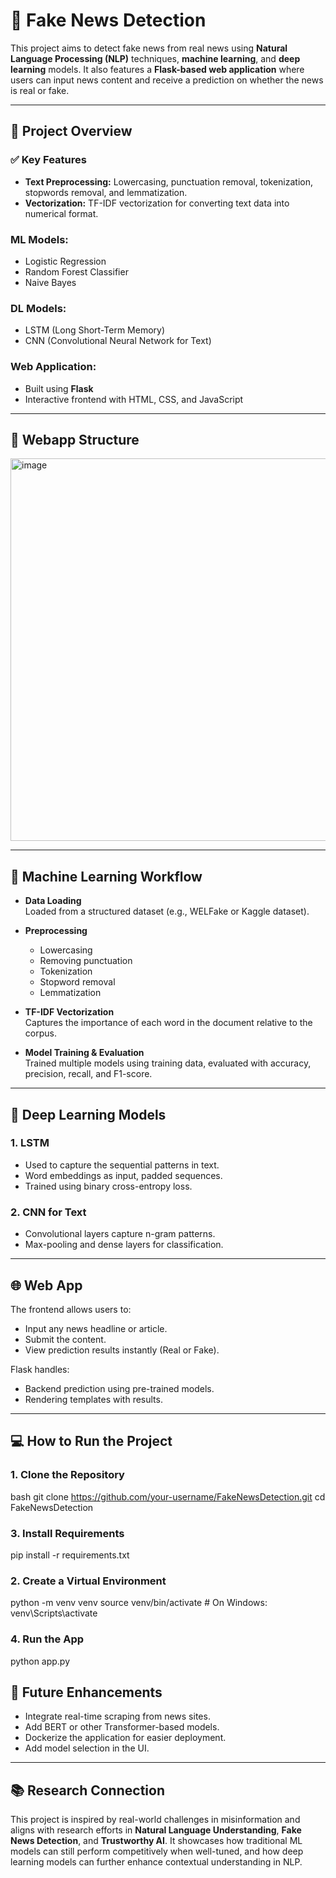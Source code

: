 # 📰 Fake News Detection

This project aims to detect fake news from real news using **Natural Language Processing (NLP)** techniques, **machine learning**, and **deep learning** models. It also features a **Flask-based web application** where users can input news content and receive a prediction on whether the news is real or fake.

---

## 🚀 Project Overview

### ✅ Key Features
- **Text Preprocessing:** Lowercasing, punctuation removal, tokenization, stopwords removal, and lemmatization.  
- **Vectorization:** TF-IDF vectorization for converting text data into numerical format.  

### ML Models:
- Logistic Regression  
- Random Forest Classifier  
- Naive Bayes  

### DL Models:
- LSTM (Long Short-Term Memory)  
- CNN (Convolutional Neural Network for Text)  

### Web Application:
- Built using **Flask**  
- Interactive frontend with HTML, CSS, and JavaScript  

---

## 📁 Webapp Structure

<img width="612" alt="image" src="https://github.com/user-attachments/assets/29a4025d-257e-4b11-9680-17263b37babc" />


---

## 🧠 Machine Learning Workflow

- **Data Loading**  
  Loaded from a structured dataset (e.g., WELFake or Kaggle dataset).

- **Preprocessing**  
  - Lowercasing  
  - Removing punctuation  
  - Tokenization  
  - Stopword removal  
  - Lemmatization

- **TF-IDF Vectorization**  
  Captures the importance of each word in the document relative to the corpus.

- **Model Training & Evaluation**  
  Trained multiple models using training data, evaluated with accuracy, precision, recall, and F1-score.

---

## 🤖 Deep Learning Models

### 1. LSTM
- Used to capture the sequential patterns in text.  
- Word embeddings as input, padded sequences.  
- Trained using binary cross-entropy loss.

### 2. CNN for Text
- Convolutional layers capture n-gram patterns.  
- Max-pooling and dense layers for classification.

---

## 🌐 Web App

The frontend allows users to:  
- Input any news headline or article.  
- Submit the content.  
- View prediction results instantly (Real or Fake).

Flask handles:  
- Backend prediction using pre-trained models.  
- Rendering templates with results.

---

## 💻 How to Run the Project

### 1. Clone the Repository
bash
git clone https://github.com/your-username/FakeNewsDetection.git
cd FakeNewsDetection

### 3. Install Requirements
pip install -r requirements.txt


### 2. Create a Virtual Environment 
python -m venv venv
source venv/bin/activate  # On Windows: venv\Scripts\activate

### 4. Run the App
python app.py

## 📌 Future Enhancements

- Integrate real-time scraping from news sites.  
- Add BERT or other Transformer-based models.  
- Dockerize the application for easier deployment.  
- Add model selection in the UI.

---

## 📚 Research Connection

This project is inspired by real-world challenges in misinformation and aligns with research efforts in **Natural Language Understanding**, **Fake News Detection**, and **Trustworthy AI**. It showcases how traditional ML models can still perform competitively when well-tuned, and how deep learning models can further enhance contextual understanding in NLP.
